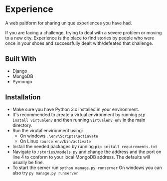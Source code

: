 # Experience
A web paltform for sharing unique experiences you have had.

If you are facing a challenge, trying to deal with a severe problem or moving to a new city. Experience is the place to find stories by people who were once in your shoes and successfully dealt with/defeated that challenge.

## Built With
- Django
- MongoDB
- Pymongo


## Installation
- Make sure you have Python 3.x installed in your environment.
- It's recommended to create a virtual environment by running ```pip install virtualenv``` and then running ```virtualenv env``` in the main directory.
- Run the virutal environment using:
    - On windows ```.\env\Scripts\actiavate```
    - On Linux ```source env/bin/activate```
- Install the needed packages by running ```pip install requirements.txt```
- Navigate to ```/stories/models.py``` and change the address and the port on line 4 to conform to your local MongoDB address. The defaults will usually be fine.
- To start the server run ```python manage.py runserver```
On windows you can also try ```py manage.py runserver```